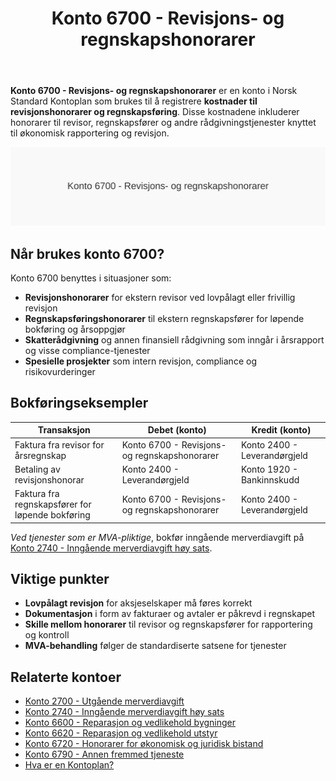 ﻿---
title: "Konto 6700 - Revisjons- og regnskapshonorarer"
seoTitle: "6700-revisjons-og-regnskapshonorarer"
description: '**Konto 6700 - Revisjons- og regnskapshonorarer** er en konto i Norsk Standard Kontoplan som brukes til å registrere **kostnader til revisjonshonorarer og regn...'
---

**Konto 6700 - Revisjons- og regnskapshonorarer** er en konto i Norsk Standard Kontoplan som brukes til å registrere **kostnader til revisjonshonorarer og regnskapsføring**. Disse kostnadene inkluderer honorarer til revisor, regnskapsfører og andre rådgivningstjenester knyttet til økonomisk rapportering og revisjon.

![Illustrasjon av konto 6700 revisjons- og regnskapshonorarer](6700-revisjons-og-regnskapshonorarer-image.svg)

## Når brukes konto 6700?

Konto 6700 benyttes i situasjoner som:

* **Revisjonshonorarer** for ekstern revisor ved lovpålagt eller frivillig revisjon
* **Regnskapsføringshonorarer** til ekstern regnskapsfører for løpende bokføring og årsoppgjør
* **Skatterådgivning** og annen finansiell rådgivning som inngår i årsrapport og visse compliance-tjenester
* **Spesielle prosjekter** som intern revisjon, compliance og risikovurderinger

## Bokføringseksempler

| Transaksjon                                   | Debet (konto)                                          | Kredit (konto)         |
| --------------------------------------------- | ------------------------------------------------------ | ---------------------- |
| Faktura fra revisor for årsregnskap           | Konto 6700 - Revisjons- og regnskapshonorarer          | Konto 2400 - Leverandørgjeld |
| Betaling av revisjonshonorar                   | Konto 2400 - Leverandørgjeld                            | Konto 1920 - Bankinnskudd    |
| Faktura fra regnskapsfører for løpende bokføring | Konto 6700 - Revisjons- og regnskapshonorarer        | Konto 2400 - Leverandørgjeld |

*Ved tjenester som er MVA-pliktige*, bokfør inngående merverdiavgift på [Konto 2740 - Inngående merverdiavgift høy sats](/blogs/kontoplan/2740-inngaaende-merverdiavgift-hoy-sats "Konto 2740 - Inngående merverdiavgift høy sats").

## Viktige punkter

* **Lovpålagt revisjon** for aksjeselskaper må føres korrekt
* **Dokumentasjon** i form av fakturaer og avtaler er påkrevd i regnskapet
* **Skille mellom honorarer** til revisor og regnskapsfører for rapportering og kontroll
* **MVA-behandling** følger de standardiserte satsene for tjenester

## Relaterte kontoer

* [Konto 2700 - Utgående merverdiavgift](/blogs/kontoplan/2700-utgaende-merverdiavgift "Konto 2700 - Utgående merverdiavgift")
* [Konto 2740 - Inngående merverdiavgift høy sats](/blogs/kontoplan/2740-inngaaende-merverdiavgift-hoy-sats "Konto 2740 - Inngående merverdiavgift høy sats")
* [Konto 6600 - Reparasjon og vedlikehold bygninger](/blogs/kontoplan/6600-reparasjon-og-vedlikehold-bygninger "Konto 6600 - Reparasjon og vedlikehold bygninger")
* [Konto 6620 - Reparasjon og vedlikehold utstyr](/blogs/kontoplan/6620-reparasjon-og-vedlikehold-utstyr "Konto 6620 - Reparasjon og vedlikehold utstyr")
* [Konto 6720 - Honorarer for økonomisk og juridisk bistand](/blogs/kontoplan/6720-honorarer-for-okonomisk-og-juridisk-bistand "Konto 6720 - Honorarer for økonomisk og juridisk bistand")
* [Konto 6790 - Annen fremmed tjeneste](/blogs/kontoplan/6790-annen-fremmed-tjeneste "Konto 6790 - Annen fremmed tjeneste")
* [Hva er en Kontoplan?](/blogs/regnskap/hva-er-kontoplan "Hva er en Kontoplan? Komplett Guide til Kontoplaner i Norsk Regnskap")






